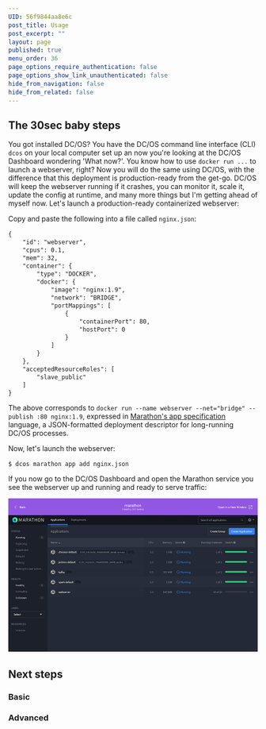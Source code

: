 ```yaml
---
UID: 56f9844aa8e6c
post_title: Usage
post_excerpt: ""
layout: page
published: true
menu_order: 36
page_options_require_authentication: false
page_options_show_link_unauthenticated: false
hide_from_navigation: false
hide_from_related: false
---
```


## The 30sec baby steps

You got installed DC/OS? You have the DC/OS command line interface (CLI) `dcos` on your local computer set up an now you're  looking at the DC/OS Dashboard wondering 'What now?'. You know how to use `docker run ...` to launch a webserver, right? Now you will do the same using DC/OS, with the difference that this deployment is production-ready from the get-go. DC/OS will keep the webserver running if it crashes, you can monitor it, scale it, update the config at runtime, and many more things but I'm getting ahead of myself now. Let's launch a production-ready containerized webserver:

Copy and paste the following into a file called `nginx.json`:

    {
        "id": "webserver",
        "cpus": 0.1,
        "mem": 32,
        "container": {
            "type": "DOCKER",
            "docker": {
                "image": "nginx:1.9",
                "network": "BRIDGE",
                "portMappings": [
                    {
                        "containerPort": 80,
                        "hostPort": 0
                    }
                ]
            }
        },
        "acceptedResourceRoles": [
            "slave_public"
        ]
    }

The above corresponds to `docker run --name webserver --net="bridge" --publish :80 nginx:1.9`, expressed in [Marathon's app specification](https://mesosphere.github.io/marathon/docs/application-basics.html) language, a JSON-formatted deployment descriptor for long-running DC/OS processes. 

Now, let's launch the webserver:

    $ dcos marathon app add nginx.json

If you now go to the DC/OS Dashboard and open the Marathon service you see the webserver up and running and ready to serve traffic:

![Usage Marathon Webserver](img/usage_marathon_webserver.png)

## Next steps


### Basic


### Advanced

